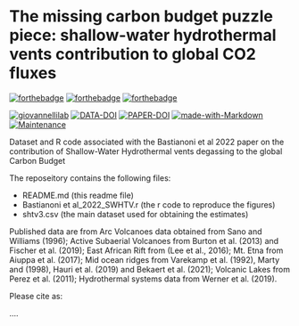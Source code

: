 # The missing carbon budget puzzle piece: shallow-water hydrothermal vents contribution to global CO2 fluxes


[![forthebadge](https://forthebadge.com/images/badges/cc-by-nd.svg)](https://forthebadge.com)
[![forthebadge](https://forthebadge.com/images/badges/powered-by-coffee.svg)](https://forthebadge.com)
[![forthebadge](https://forthebadge.com/images/badges/built-with-science.svg)](https://forthebadge.com)


[![giovannellilab](https://img.shields.io/badge/BY-Giovannelli_Lab-blue)](http://dgiovannelli.github.io)
[![DATA-DOI](https://zenodo.org/badge/DOI/10.5281/zenodo.6360624.svg)](https://doi.org/xxxx)
[![PAPER-DOI](https://img.shields.io/badge/PAPER_DOI-10.xxx)](https://doi.org/10.xxx)
[![made-with-Markdown](https://img.shields.io/badge/Coded%20in-R-red.svg)](https://www.r-project.org/)
[![Maintenance](https://img.shields.io/badge/Maintained%3F-yes-green.svg)](https://GitHub.com/Naereen/StrapDown.js/graphs/commit-activity)


Dataset and R code associated with the Bastianoni et al 2022 paper on the contribution of Shallow-Water Hydrothermal vents degassing to the global Carbon Budget

The reposeitory contains the following files:

- README.md (this readme file)
- Bastianoni et al_2022_SWHTV.r (the r code to reproduce the figures)
- shtv3.csv (the main dataset used for obtaining the estimates)


Published data are from Arc Volcanoes data obtained from Sano and Williams (1996); Active Subaerial Volcanoes from Burton et al. (2013) and Fischer et al. (2019); East African Rift from (Lee et al., 2016); Mt. Etna from Aiuppa et al. (2017); Mid ocean ridges  from Varekamp et al. (1992), Marty and  (1998), Hauri et al. (2019) and Bekaert et al. (2021); Volcanic Lakes from Perez et al. (2011); Hydrothermal systems data from Werner et al. (2019).


Please cite as:

....
